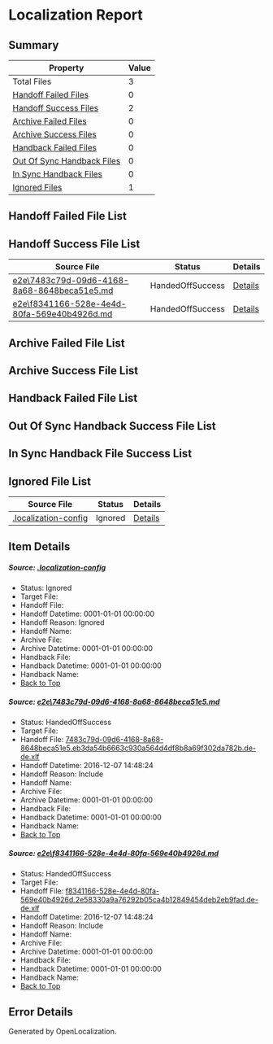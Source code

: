 # <a name='report-top'></a> Localization Report

## Summary
 Property | Value 
 -------- | ----- 
 Total Files | 3
[ Handoff Failed Files ](#handoff-failed-list)| 0
[ Handoff Success Files ](#handoff-success-list)| 2
[ Archive Failed Files ](#archive-failed-list)| 0
[ Archive Success Files ](#archive-success-list)| 0
[ Handback Failed Files ](#handback-failed-list)| 0
[ Out Of Sync Handback Files ](#outofsync-handback-success-list)| 0
[ In Sync Handback Files ](#insync-handback-success-list)| 0
[ Ignored Files ](#ignored-list)| 1

## <a name='handoff-failed-list'></a> Handoff Failed File List

## <a name='handoff-success-list'></a> Handoff Success File List
 Source File | Status | Details 
 ----------- | ------ | ------- 
 [e2e\7483c79d-09d6-4168-8a68-8648beca51e5.md](https://github.com/OpenLocalizationTestOrg/ol-test0/blob/39a64408ff203c7eee4d85b9bd45de19b5bb1130/e2e/7483c79d-09d6-4168-8a68-8648beca51e5.md) | HandedOffSuccess | [Details](#044047afc720c1cf3bb2839871383d32fef451081)
 [e2e\f8341166-528e-4e4d-80fa-569e40b4926d.md](https://github.com/OpenLocalizationTestOrg/ol-test0/blob/39a64408ff203c7eee4d85b9bd45de19b5bb1130/e2e/f8341166-528e-4e4d-80fa-569e40b4926d.md) | HandedOffSuccess | [Details](#07f68b2e2eec09bfb34c72fb51c8ea7605378f712)

## <a name='archive-failed-list'></a> Archive Failed File List

## <a name='archive-success-list'></a> Archive Success File List

## <a name='handback-failed-list'></a> Handback Failed File List

## <a name='outofsync-handback-success-list'></a> Out Of Sync Handback Success File List

## <a name='insync-handback-success-list'></a> In Sync Handback File Success List

## <a name='ignored-list'></a> Ignored File List
 Source File | Status | Details 
 ----------- | ------ | ------- 
 [.localization-config](https://github.com/OpenLocalizationTestOrg/ol-test0/blob/39a64408ff203c7eee4d85b9bd45de19b5bb1130/.localization-config) | Ignored | [Details](#c268a05ecaa7ec85942ed632c29928ee5bd6da8d0)

## Item Details
##### <a name='c268a05ecaa7ec85942ed632c29928ee5bd6da8d0'></a> Source: [.localization-config](https://github.com/OpenLocalizationTestOrg/ol-test0/blob/39a64408ff203c7eee4d85b9bd45de19b5bb1130/.localization-config)
* Status: Ignored
* Target File: 
* Handoff File: 
* Handoff Datetime: 0001-01-01 00:00:00
* Handoff Reason: Ignored
* Handoff Name: 
* Archive File: 
* Archive Datetime: 0001-01-01 00:00:00
* Handback File: 
* Handback Datetime: 0001-01-01 00:00:00
* Handback Name: 
* [Back to Top](#report-top)

##### <a name='044047afc720c1cf3bb2839871383d32fef451081'></a> Source: [e2e\7483c79d-09d6-4168-8a68-8648beca51e5.md](https://github.com/OpenLocalizationTestOrg/ol-test0/blob/39a64408ff203c7eee4d85b9bd45de19b5bb1130/e2e/7483c79d-09d6-4168-8a68-8648beca51e5.md)
* Status: HandedOffSuccess
* Target File: 
* Handoff File: [7483c79d-09d6-4168-8a68-8648beca51e5.eb3da54b6663c930a564d4df8b8a69f302da782b.de-de.xlf](https://github.com/OpenLocalizationTestOrg/ol-test0-handoff/blob/aaef43e9eaee3538f8fd2b979a75353c9d38ff78/ol-handoff/OpenLocalizationTestOrg/ol-test0-dede/qimu/ht/7483c79d-09d6-4168-8a68-8648beca51e5.eb3da54b6663c930a564d4df8b8a69f302da782b.de-de.xlf)
* Handoff Datetime: 2016-12-07 14:48:24
* Handoff Reason: Include
* Handoff Name: 
* Archive File: 
* Archive Datetime: 0001-01-01 00:00:00
* Handback File: 
* Handback Datetime: 0001-01-01 00:00:00
* Handback Name: 
* [Back to Top](#report-top)

##### <a name='07f68b2e2eec09bfb34c72fb51c8ea7605378f712'></a> Source: [e2e\f8341166-528e-4e4d-80fa-569e40b4926d.md](https://github.com/OpenLocalizationTestOrg/ol-test0/blob/39a64408ff203c7eee4d85b9bd45de19b5bb1130/e2e/f8341166-528e-4e4d-80fa-569e40b4926d.md)
* Status: HandedOffSuccess
* Target File: 
* Handoff File: [f8341166-528e-4e4d-80fa-569e40b4926d.2e58330a9a76292b05ca4b12849454deb2eb9fad.de-de.xlf](https://github.com/OpenLocalizationTestOrg/ol-test0-handoff/blob/aaef43e9eaee3538f8fd2b979a75353c9d38ff78/ol-handoff/OpenLocalizationTestOrg/ol-test0-dede/qimu/ht/f8341166-528e-4e4d-80fa-569e40b4926d.2e58330a9a76292b05ca4b12849454deb2eb9fad.de-de.xlf)
* Handoff Datetime: 2016-12-07 14:48:24
* Handoff Reason: Include
* Handoff Name: 
* Archive File: 
* Archive Datetime: 0001-01-01 00:00:00
* Handback File: 
* Handback Datetime: 0001-01-01 00:00:00
* Handback Name: 
* [Back to Top](#report-top)


## Error Details

Generated by OpenLocalization.
